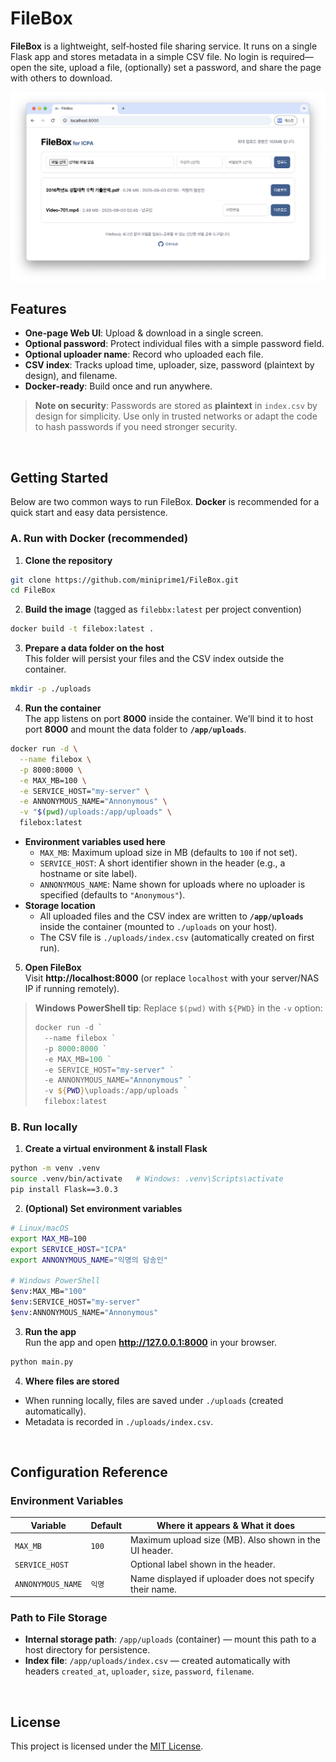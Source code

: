 # FileBox

**FileBox** is a lightweight, self‑hosted file sharing service. It runs on a single Flask app and stores metadata in a simple CSV file. No login is required—open the site, upload a file, (optionally) set a password, and share the page with others to download.

<p align="center">
  <img src="./Screenshot.png" alt="Screenshot" width="720">
</p>

## Features

- **One‑page Web UI**: Upload & download in a single screen.
- **Optional password**: Protect individual files with a simple password field.
- **Optional uploader name**: Record who uploaded each file.
- **CSV index**: Tracks upload time, uploader, size, password (plaintext by design), and filename.
- **Docker‑ready**: Build once and run anywhere.

> **Note on security**: Passwords are stored as **plaintext** in `index.csv` by design for simplicity. Use only in trusted networks or adapt the code to hash passwords if you need stronger security.


<br>


## Getting Started

Below are two common ways to run FileBox. **Docker** is recommended for a quick start and easy data persistence.

### A. Run with Docker (recommended)

1) **Clone the repository**  
```bash
git clone https://github.com/miniprime1/FileBox.git
cd FileBox
```

2) **Build the image** (tagged as `filebbx:latest` per project convention)  
```bash
docker build -t filebox:latest .
```

3) **Prepare a data folder on the host**  
This folder will persist your files and the CSV index outside the container.
```bash
mkdir -p ./uploads
```

4) **Run the container**  
The app listens on port **8000** inside the container. We’ll bind it to host port **8000** and mount the data folder to **`/app/uploads`**.

```bash
docker run -d \
  --name filebox \
  -p 8000:8000 \
  -e MAX_MB=100 \
  -e SERVICE_HOST="my-server" \
  -e ANNONYMOUS_NAME="Annonymous" \
  -v "$(pwd)/uploads:/app/uploads" \
  filebox:latest
```

- **Environment variables used here**
  - `MAX_MB`: Maximum upload size in MB (defaults to `100` if not set).
  - `SERVICE_HOST`: A short identifier shown in the header (e.g., a hostname or site label).
  - `ANNONYMOUS_NAME`: Name shown for uploads where no uploader is specified (defaults to `"Anonymous"`).
- **Storage location**
  - All uploaded files and the CSV index are written to **`/app/uploads`** inside the container (mounted to `./uploads` on your host).
  - The CSV file is `./uploads/index.csv` (automatically created on first run).

5) **Open FileBox**  
Visit **http://localhost:8000** (or replace `localhost` with your server/NAS IP if running remotely).

> **Windows PowerShell tip**: Replace `$(pwd)` with `${PWD}` in the `-v` option:
> ```powershell
> docker run -d `
>   --name filebox `
>   -p 8000:8000 `
>   -e MAX_MB=100 `
>   -e SERVICE_HOST="my-server" `
>   -e ANNONYMOUS_NAME="Annonymous" `
>   -v ${PWD}\uploads:/app/uploads `
>   filebox:latest
> ```


### B. Run locally

1) **Create a virtual environment & install Flask**
```bash
python -m venv .venv
source .venv/bin/activate   # Windows: .venv\Scripts\activate
pip install Flask==3.0.3
```

2) **(Optional) Set environment variables**
```bash
# Linux/macOS
export MAX_MB=100
export SERVICE_HOST="ICPA"
export ANNONYMOUS_NAME="익명의 담송인"

# Windows PowerShell
$env:MAX_MB="100"
$env:SERVICE_HOST="my-server"
$env:ANNONYMOUS_NAME="Annonymous"
```

3) **Run the app** <br>
Run the app and open **http://127.0.0.1:8000** in your browser.
```bash
python main.py
```

4) **Where files are stored**
- When running locally, files are saved under `./uploads` (created automatically).
- Metadata is recorded in `./uploads/index.csv`.

<br>

## Configuration Reference

### Environment Variables

| Variable       | Default | Where it appears & What it does                                    |
|----------------|---------|--------------------------------------------------------------------|
| `MAX_MB`       | `100`   | Maximum upload size (MB). Also shown in the UI header.             |
| `SERVICE_HOST` | ` `      | Optional label shown in the header.                                |
| `ANNONYMOUS_NAME` | `익명`    | Name displayed if uploader does not specify their name.        |

### Path to File Storage

- **Internal storage path**: `/app/uploads` (container) — mount this path to a host directory for persistence.  
- **Index file**: `/app/uploads/index.csv` — created automatically with headers `created_at`, `uploader`, `size`, `password`, `filename`.

<br>

## License

This project is licensed under the [MIT License](LICENSE).